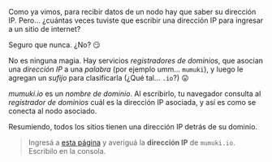 Como ya vimos, para recibir datos de un nodo hay que saber su dirección IP. Pero... ¿cuántas veces tuviste que escribir una dirección IP para ingresar a un sitio de internet?

Seguro que nunca. ¿No? :smirk: 

No es ninguna magia. Hay servicios _registradores de dominios_, que asocian una _dirección IP_ a una _palabra_ (por ejemplo umm… `mumuki`), y luego le agregan un _sufijo_ para clasificarla (¿Qué tal... `.io`?) :stuck_out_tongue:

_mumuki.io_ es un _nombre de dominio_. Al escribirlo, tu navegador consulta al _registrador de dominios_ cuál es la dirección IP asociada, y así es como se conecta al nodo asociado. 

Resumiendo, todos los sitios tienen una dirección IP detrás de su dominio. 

> Ingresá a [esta página](http://www.mon-ip.com/direccion-ip-sitio.php) y averiguá la **dirección IP** de `mumuki.io`. Escribilo en la consola.

